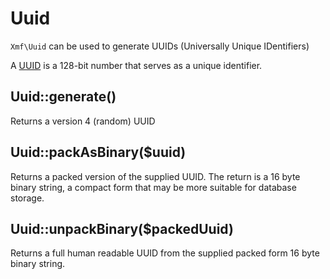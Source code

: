 # Uuid

`Xmf\Uuid` can be used to generate UUIDs \(Universally Unique IDentifiers\)

A [UUID](https://en.wikipedia.org/wiki/Universally_unique_identifier) is a 128-bit number that serves as a unique identifier.

## Uuid::generate\(\)

Returns a version 4 \(random\) UUID

## Uuid::packAsBinary\($uuid\)

Returns a packed version of the supplied UUID. The return is a 16 byte binary string, a compact form that may be more suitable for database storage. 

## Uuid::unpackBinary\($packedUuid\)

Returns a full human readable UUID from the supplied packed form 16 byte binary string.